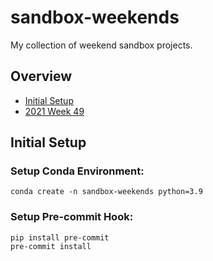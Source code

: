 # sandbox-weekends

My collection of weekend sandbox projects.

## Overview

- [Initial Setup](#initial-setup)
- [2021 Week 49](./2021-week-49/README.md)

## Initial Setup

### Setup Conda Environment:

```
conda create -n sandbox-weekends python=3.9
```

### Setup Pre-commit Hook:

```
pip install pre-commit
pre-commit install
```
